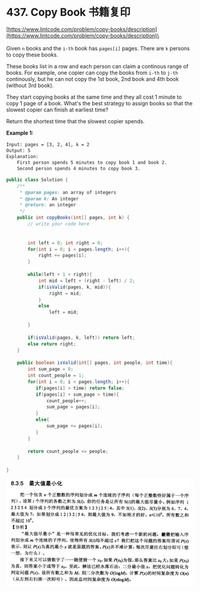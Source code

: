 # 437. Copy Book 书籍复印

[https://www.lintcode.com/problem/copy-books/description](https://www.lintcode.com/problem/copy-books/description)\
\
\
Given `n` books and the `i-th` book has `pages[i]` pages. There are `k` persons to copy these books.

These books list in a row and each person can claim a continous range of books. For example, one copier can copy the books from `i-th` to `j-th` continously, but he can not copy the 1st book, 2nd book and 4th book (without 3rd book).

They start copying books at the same time and they all cost 1 minute to copy 1 page of a book. What's the best strategy to assign books so that the slowest copier can finish at earliest time?

Return the shortest time that the slowest copier spends.



&#x20;**Example 1:**

```
Input: pages = [3, 2, 4], k = 2
Output: 5
Explanation: 
    First person spends 5 minutes to copy book 1 and book 2.
    Second person spends 4 minutes to copy book 3.
```

```java
public class Solution {
    /**
     * @param pages: an array of integers
     * @param k: An integer
     * @return: an integer
     */
    public int copyBooks(int[] pages, int k) {
        // write your code here
        
        
        int left = 0; int right = 0;
        for(int i = 0; i < pages.length; i++){
            right += pages[i];
        }
        
        while(left + 1 < right){
            int mid = left + (right - left) / 2;
            if(isValid(pages, k, mid)){
                right = mid;
            }
            else 
                left = mid;
            
        }
        
        if(isValid(pages, k, left)) return left;
        else return right;
    }
    
    public boolean isValid(int[] pages, int people, int time){
        int sum_page = 0;
        int count_people = 1;
        for(int i = 0; i < pages.length; i++){
           if(pages[i] > time) return false;
           if(pages[i] + sum_page > time){
               count_people++;
               sum_page = pages[i];
           }
           else{
               sum_page += pages[i];
           }
        }
        
        return count_people <= people;
    }
    
}
```

![](../.gitbook/assets/image.png)

